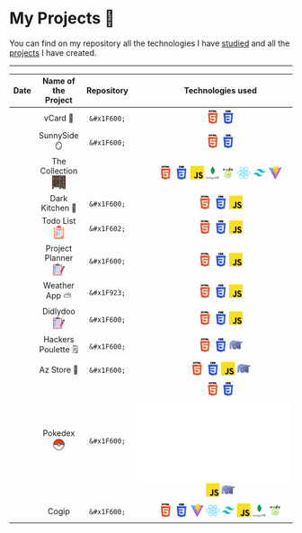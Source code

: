 
# My Projects 🎒

You can find on my repository all the technologies I have [studied](https://github.com/MJordanBecode/Becode/tree/main/Learning) and all the [projects](https://github.com/MJordanBecode/Becode/tree/main/project) I have created.

---

|   Date        |   Name of the Project |   Repository |   Technologies used |   Prix    |
|---            |:-:                    |:-:           |:-:                  |--:    |
|      |   vCard 🪪  |   ```&#x1F600;``` |   ![html](assets/images/technologies/html.png) ![css](assets/images/technologies/css.png)|   0.05 €  |
|      |   SunnySide 🪞  |   ```&#x1F600;``` |  ![html](assets/images/technologies/html.png) ![css](assets/images/technologies/css.png) |   0.05 €  |
|      |   The Collection ![](assets/images/escabeau.png)  |   |  ![html](assets/images/technologies/html.png) ![css](assets/images/technologies/css.png) ![js](assets/images/technologies/js.png) ![mongoDb](assets/images/technologies/mongoDb.png) ![nodeJs](assets/images/technologies/nodeJs.png) ![react](assets/images/technologies/react.png) ![tailwind](assets/images/technologies/tailwind.png) ![vite](assets/images/technologies/viteJs.png) |   0.05 €  |
|      |   Dark Kitchen 🍔  |   ```&#x1F600;``` |   ![html](assets/images/technologies/html.png) ![css](assets/images/technologies/css.png) ![js](assets/images/technologies/js.png) |   0.05 €  |
|      |   Todo List    ![](assets/images/liste-de-choses-a-faire.png)  |   ```&#x1F602;``` |   ![html](assets/images/technologies/html.png) ![css](assets/images/technologies/css.png) ![js](assets/images/technologies/js.png) |   0.12 €  |
|      |   Project Planner ![](assets/images/liste-de-taches.png)  |   ```&#x1F600;``` |   ![html](assets/images/technologies/html.png) ![css](assets/images/technologies/css.png) ![js](assets/images/technologies/js.png) |   0.05 €  |
|      |   Weather App ⛅   |   ```&#x1F923;``` |   ![html](assets/images/technologies/html.png) ![css](assets/images/technologies/css.png) ![js](assets/images/technologies/js.png) |   0.09 €  |
|      |   Didlydoo ![](assets/images/liste-de-taches.png)  |   ```&#x1F600;``` |   ![html](assets/images/technologies/html.png) ![css](assets/images/technologies/css.png) ![js](assets/images/technologies/js.png) |   0.05 €  |
|      |   Hackers Poulette 🗒️  |   ```&#x1F600;``` |   ![html](assets/images/technologies/html.png) ![css](assets/images/technologies/css.png) ![php](assets/images/technologies/php.png) |   0.05 €  |
|      |   Az Store 👟  |   ```&#x1F600;``` |   ![html](assets/images/technologies/html.png) ![css](assets/images/technologies/css.png) ![js](assets/images/technologies/js.png) ![php](assets/images/technologies/php.png) |   0.05 €  |
|      |   Pokedex  ![pokeball](assets/images/icons8-pokeball-24.png) |   ```&#x1F600;``` |   ![html](assets/images/technologies/html.png) ![css](assets/images/technologies/css.png) ![sass](assets/images/technologies/sass.js) ![js](assets/images/technologies/js.png) ![php](assets/images/technologies/php.png)  |   0.05 €  |
|      |   Cogip   |   ```&#x1F600;``` |  ![html](assets/images/technologies/html.png) ![css](assets/images/technologies/css.png) ![vite](assets/images/technologies/viteJs.png) ![react](assets/images/technologies/react.png) ![tailwind](assets/images/technologies/tailwind.png) ![js](assets/images/technologies/js.png) ![mongoDb](assets/images/technologies/mongoDb.png) ![nodeJs](assets/images/technologies/nodeJs.png)  |   0.05 €  |
